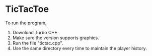 # TicTacToe
To run the program,

1. Download Turbo C++
2. Make sure the version supports graphics.
3. Run the file "tictac.cpp".
4. Use the same directory every time to maintain the player history.



